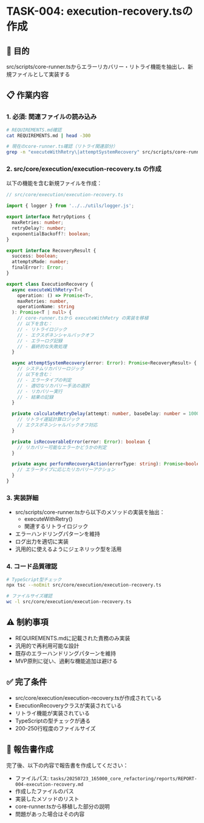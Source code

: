 # TASK-004: execution-recovery.tsの作成

## 🎯 目的
src/scripts/core-runner.tsからエラーリカバリー・リトライ機能を抽出し、新規ファイルとして実装する

## 📋 作業内容

### 1. 必須: 関連ファイルの読み込み
```bash
# REQUIREMENTS.md確認
cat REQUIREMENTS.md | head -300

# 現在のcore-runner.ts確認（リトライ関連部分）
grep -n "executeWithRetry\|attemptSystemRecovery" src/scripts/core-runner.ts -A 20
```

### 2. src/core/execution/execution-recovery.ts の作成

以下の機能を含む新規ファイルを作成：

```typescript
// src/core/execution/execution-recovery.ts

import { logger } from '../../utils/logger.js';

export interface RetryOptions {
  maxRetries: number;
  retryDelay?: number;
  exponentialBackoff?: boolean;
}

export interface RecoveryResult {
  success: boolean;
  attemptsMade: number;
  finalError?: Error;
}

export class ExecutionRecovery {
  async executeWithRetry<T>(
    operation: () => Promise<T>,
    maxRetries: number,
    operationName: string
  ): Promise<T | null> {
    // core-runner.tsから executeWithRetry の実装を移植
    // 以下を含む：
    // - リトライロジック
    // - エクスポネンシャルバックオフ
    // - エラーログ記録
    // - 最終的な失敗処理
  }

  async attemptSystemRecovery(error: Error): Promise<RecoveryResult> {
    // システムリカバリーロジック
    // 以下を含む：
    // - エラータイプの判定
    // - 適切なリカバリー手法の選択
    // - リカバリー実行
    // - 結果の記録
  }

  private calculateRetryDelay(attempt: number, baseDelay: number = 1000): number {
    // リトライ遅延計算ロジック
    // エクスポネンシャルバックオフ対応
  }

  private isRecoverableError(error: Error): boolean {
    // リカバリー可能なエラーかどうかの判定
  }

  private async performRecoveryAction(errorType: string): Promise<boolean> {
    // エラータイプに応じたリカバリーアクション
  }
}
```

### 3. 実装詳細
- src/scripts/core-runner.tsから以下のメソッドの実装を抽出：
  - executeWithRetry()
  - 関連するリトライロジック
- エラーハンドリングパターンを維持
- ログ出力を適切に実装
- 汎用的に使えるようにジェネリック型を活用

### 4. コード品質確認
```bash
# TypeScript型チェック
npx tsc --noEmit src/core/execution/execution-recovery.ts

# ファイルサイズ確認
wc -l src/core/execution/execution-recovery.ts
```

## ⚠️ 制約事項
- REQUIREMENTS.mdに記載された責務のみ実装
- 汎用的で再利用可能な設計
- 既存のエラーハンドリングパターンを維持
- MVP原則に従い、過剰な機能追加は避ける

## ✅ 完了条件
- src/core/execution/execution-recovery.tsが作成されている
- ExecutionRecoveryクラスが実装されている
- リトライ機能が実装されている
- TypeScriptの型チェックが通る
- 200-250行程度のファイルサイズ

## 📝 報告書作成
完了後、以下の内容で報告書を作成してください：
- ファイルパス: `tasks/20250723_165000_core_refactoring/reports/REPORT-004-execution-recovery.md`
- 作成したファイルのパス
- 実装したメソッドのリスト
- core-runner.tsから移植した部分の説明
- 問題があった場合はその内容